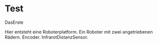 # Test
DasErste

Hier entsteht eine Roboterplatform. Ein Roboter mit zwei angetriebenen Rädern. Encoder. InfrarotDistanzSensor.

